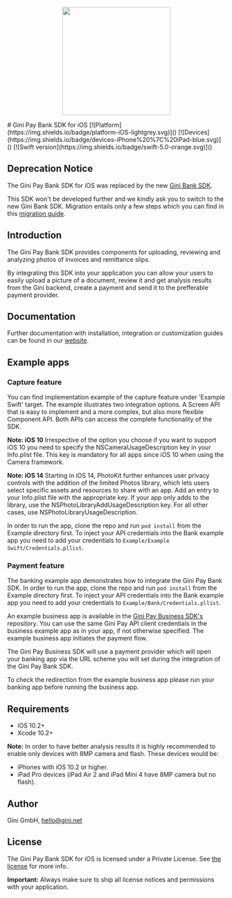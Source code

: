 

<p align="center">
<img src="img/repo-logo.png" width="250">
</p>
# Gini Pay Bank SDK for iOS
[![Platform](https://img.shields.io/badge/platform-iOS-lightgrey.svg)]()
[![Devices](https://img.shields.io/badge/devices-iPhone%20%7C%20iPad-blue.svg)]()
[![Swift version](https://img.shields.io/badge/swift-5.0-orange.svg)]()

**Deprecation Notice**
 ----------------------

 The Gini Pay Bank SDK for iOS was replaced by the new
 [Gini Bank SDK](https://github.com/gini/bank-sdk-ios/).

 This SDK won't be developed further and we kindly ask you to switch to the new Gini Bank SDK. Migration entails only a
 few steps which you can find in this 
 [migration guide](https://developer.gini.net/gini-mobile-ios/GiniBankSDK/migration-from-gini-pay-bank-sdk.html).

 ## Introduction

The Gini Pay Bank SDK provides components for uploading, reviewing and analyzing photos of invoices and remittance slips.

By integrating this SDK into your application you can allow your users to easily upload a picture of a document, review it and get analysis results from the Gini backend, create a payment and send it to the prefferable payment provider.

## Documentation

Further documentation with installation, integration or customization guides can be found in our [website](https://developer.gini.net/gini-pay-bank-sdk-ios/docs/).

## Example apps

### Capture feature

You can find implementation example of the capture feature under 'Example Swift' target. The example illustrates two integration options. A Screen API that is easy to implement and a more complex, but also more flexible Component API. Both APIs can access the complete functionality of the SDK.

**Note: iOS 10**
Irrespective of the option you choose if you want to support iOS 10 you need to specify the NSCameraUsageDescription key in your Info.plist file. This key is mandatory for all apps since iOS 10 when using the Camera framework.

**Note: iOS 14**
Starting in iOS 14, PhotoKit further enhances user privacy controls with the addition of the limited Photos library, which lets users select specific assets and resources to share with an app. Add an entry to your Info.plist file with the appropriate key. If your app only adds to the library, use the NSPhotoLibraryAddUsageDescription key. For all other cases, use NSPhotoLibraryUsageDescription.

In order to run the app, clone the repo and run `pod install` from the Example directory first.
To inject your API credentials into the Bank example app you need to add your credentials to `Example/Example Swift/Credentials.pllist`.

### Payment feature

The banking example app demonstrates how to integrate the Gini Pay Bank SDK. 
In order to run the app, clone the repo and run `pod install` from the Example directory first.
To inject your API credentials into the Bank example app you need to add your credentials to `Example/Bank/Credentials.pllist`.

An example business app is available in the [Gini Pay Business SDK's](https://github.com/gini/gini-pay-business-sdk-ios) repository.
You can use the same Gini Pay API client credentials in the business example app as in your app, if not otherwise specified.
The example business app initiates the payment flow.

The Gini Pay Business SDK will use a payment provider which will open your banking app via the URL scheme you will set during the integration of the Gini Pay Bank SDK.

To check the redirection from the example business app please run your banking app before running the business app.

## Requirements

- iOS 10.2+
- Xcode 10.2+

**Note:**
In order to have better analysis results it is highly recommended to enable only devices with 8MP camera and flash. These devices would be:

* iPhones with iOS 10.2 or higher.
* iPad Pro devices (iPad Air 2 and iPad Mini 4 have 8MP camera but no flash).

## Author

Gini GmbH, hello@gini.net

## License

The Gini Pay Bank SDK for iOS is licensed under a Private License. See [the license](https://developer.gini.net/gini-pay-bank-sdk-ios/docs/license.html) for more info.

**Important:** Always make sure to ship all license notices and permissions with your application.
